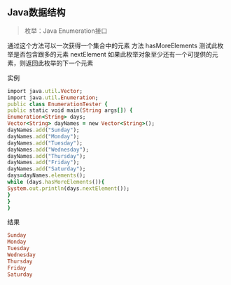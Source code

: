 ## Java数据结构
>枚举：Java Enumeration接口

通过这个方法可以一次获得一个集合中的元素
方法
	  hasMoreElements 测试此枚举是否包含跟多的元素
  	nextElement 如果此枚举对象至少还有一个可提供的元素，则返回此枚举的下一个元素
    
实例
```ruby
import java.util.Vector; 
import java.util.Enumeration; 
public class EnumerationTester { 
public static void main(String args[]) { 
Enumeration<String> days; 
Vector<String> dayNames = new Vector<String>(); 
dayNames.add("Sunday"); 
dayNames.add("Monday"); 
dayNames.add("Tuesday"); 
dayNames.add("Wednesday"); 
dayNames.add("Thursday"); 
dayNames.add("Friday"); 
dayNames.add("Saturday"); 
days=dayNames.elements(); 
while (days.hasMoreElements()){ 
System.out.println(days.nextElement()); 
} 
} 
}
  ```
结果
```ruby
Sunday
Monday
Tuesday
Wednesday
Thursday
Friday
Saturday
```